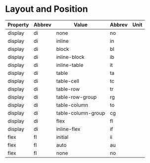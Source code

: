 # Layout and Position



| Property | Abbrev | Value | Abbrev | Unit |
|----------|--------|-------|--------|------|
| display  | di     |    none   |    no    |      |
| display  | di     |   inline   |  in      |      |
| display  | di     |    block   |  bl      |      |
| display  | di     |   inline-block   |   ib     |      |
| display  | di     |   inline-table   |   it     |      |
| display  | di     |   table   |   ta     |      |
| display  | di     |   table-cell   |   tc     |      |
| display  | di     |   table-row   |   tr     |      |
| display  | di     |   table-row-group   |   rg     |      |
| display  | di     |   table-column   |   to     |      |
| display  | di     |   table-column-group   |   cg     |      |
| display  | di     |   flex   |   fl     |      |
| display  | di     |   inline-flex   |   if     |      |
| flex  |   fl    |   initial   |   ii     |      |
| flex  |   fl    |   auto   |   au     |      |
| flex  |   fl    |   none   |   no     |      |


